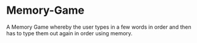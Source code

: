 # Memory-Game
A Memory Game whereby the user types in a few words in order and then has to type them out again in order using memory.
